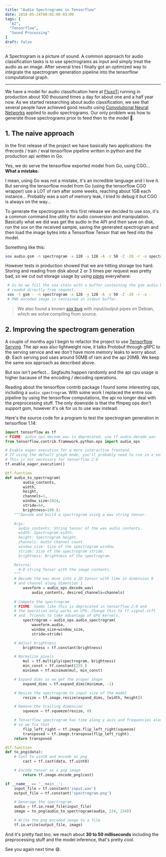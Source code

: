 ```yaml
---
title: "Audio Spectrograms in Tensorflow"
date: 2018-05-24T00:05:00-03:00
tags: [
  "AI",
  "Tensorflow",
  "Sound Processing"
]
draft: false
---
```


A Spectrogram is a picture of sound. A common approach for audio classification tasks is to use spectrograms as input and simply treat the audio as an image. After several tries I finally got an optimized way to integrate the spectrogram generation pipeline into the tensorflow computational graph.

<!--more-->

---

We have a model for audio classification here at [FluxoTi](http://fluxoti.com) running in production about 100 thousand times a day for about one and a half year now. As we started researching about audio classification, we see that several people have achieved good results using [Convolutional Neural Networks](http://cs231n.github.io/convolutional-networks) applied to audio spectrograms. Our only problem was how to generate those spectrograms prior to feed then to the model 🤔.

## 1. The naive approach

In the first release of the project we have basically two applications: the tfrecords / train / eval tensorflow pipeline written in python and the production api written in Go.

Yes, we do serve the tensorflow exported model from Go, using CGO... **What a mistake.**

I mean, using Go was not a mistake, it's an incredible language and I love it. But serving the tensorflow model from Go (using the tensorflow CGO wrapper) use a LOT of ram after some weeks, reaching about 1GB each instance... Probably was a sort of memory leak, I tried to debug it but CGO is always on the way...

To generate the spectrogram in this first release we decided to use sox, it's a common command line utility for audio conversion and manipulation. Basically what we did was get the audio in the API and then save on disk, run the sox on the received sample, saving the generated spectrogram and then load the image bytes into a Tensorflow Tensor that we feed into the model.

Something like this:

```bash
sox audio.gsm -n spectrogram -x 128 -y 128 -A -z 50 -Z -20 -r -o spectrogram.png
```

However tests in production showed that we are hitting storage too hard. Storing and reading from disk about 2 or 3 times per request was pretty bad, so we cut out storage usage by using [pipes](http://www.linfo.org/pipes.html) everywhere:

```bash
 # In Go we fill the sox stdin with a buffer containing the gsm audio bytes
 # readed directly from request.
 sox -t gsm - -n spectrogram -x 128 -y 128 -A -z 50 -Z -20 -r -o -
 # PNG encoded image is contained in stdout buffer.
```

> We also found a known [sox bug](https://bugs.debian.org/cgi-bin/bugreport.cgi?bug=823417) with input/output pipes on Debian, which we solve compiling from source.

## 2. Improving the spectrogram generation

A couple of months ago I begin to refactor the project to use [Tensorflow Serving](https://www.tensorflow.org/serving/). The api was also lightweight now, it talks Protobuf through gRPC to the serving service and we don't have more memory leaks to worry about 😅. Each serving pod uses around 50MB of ram and the api 20MB. We keep the same sox approach as described above.

But sox isn't perfect... Segfaults happen randomly and the api cpu usage is higher bacause of the encoding / decoding operations.

Reading about the tensorflow contrib package I found some interesting ops, including a `audio_spectrogram`. With some work I replaced the entire sox pipeline by using the tensorflow computations, the api no longer deal with the preprocessing stuff. The only downside is that the ffmpeg ops don't support gsm, however it's ok for us to use wav instead.

Here's the source code for a program to test the spectrogram generation in  tensorflow 1.14:

```python
import tensorflow as tf
# FIXME: audio_ops.decode_wav is deprecated, use tf.audio.decode_wav
from tensorflow.contrib.framework.python.ops import audio_ops

# Enable eager execution for a more interactive frontend.
# If using the default graph mode, you'll probably need to run in a session.
# This is not necessary for tensorflow 2.0
tf.enable_eager_execution()

@tf.function
def audio_to_spectrogram(
        audio_contents,
        width,
        height,
        channels=1,
        window_size=1024,
        stride=64,
        brightness=100.):
    """Decode and build a spectrogram using a wav string tensor.

    Args:
      audio_contents: String tensor of the wav audio contents.
      width: Spectrogram width.
      height: Spectrogram height.
      channels: Audio channel count.
      window_size: Size of the spectrogram window.
      stride: Size of the spectrogram stride.
      brightness: Brightness of the spectrogram.

    Returns:
      0-D string Tensor with the image contents.
    """
	# Decode the wav mono into a 2D tensor with time in dimension 0
	# and channel along dimension 1
        waveform = audio_ops.decode_wav(
        	audio_contents, desired_channels=channels)
	
	# Compute the spectrogram
	# FIXME: Seems like this is deprecated in tensorflow 2.0 and
	# the operation only works on CPU. Change this to tf.signal.stft 
	# and  friends to take advantage of GPU kernels.
        spectrogram = audio_ops.audio_spectrogram(
        	waveform.audio,
        	window_size=window_size,
        	stride=stride)

	# Adjust brightness
        brightness = tf.constant(brightness)

	# Normalize pixels
        mul = tf.multiply(spectrogram, brightness)
        min_const = tf.constant(255.)
        minimum = tf.minimum(mul, min_const)

	# Expand dims so we get the proper shape
        expand_dims = tf.expand_dims(minimum, -1)

	# Resize the spectrogram to input size of the model
        resize = tf.image.resize(expand_dims, [width, height])

	# Remove the trailing dimension
        squeeze = tf.squeeze(resize, 0)

	# Tensorflow spectrogram has time along y axis and frequencies along x axis
	# so we fix that
        flip_left_right = tf.image.flip_left_right(squeeze)
        transposed = tf.image.transpose(flip_left_right)
	return transposed

@tf.function
def to_png(data):
	# Cast to uint8 and encode as png
        cast = tf.cast(data, tf.uint8)

	# Encode tensor as a png image
        return tf.image.encode_png(cast)

if __name__ == '__main__':
	input_file = tf.constant('input.wav')
	output_file = tf.constant('spectrogram.png')

	# Generage the spectrogram
	audio = tf.io.read_file(input_file)
	image = to_png(audio_to_spectrogram(audio, 224, 224))

	# Write the png encoded image to a file
	tf.io.write(output_file, image)
```

And it's pretty fast too, we reach about **30 to 50 milliseconds** including the preprocessing stuff and the model inference, that's pretty cool.

See you again next time 😄.

